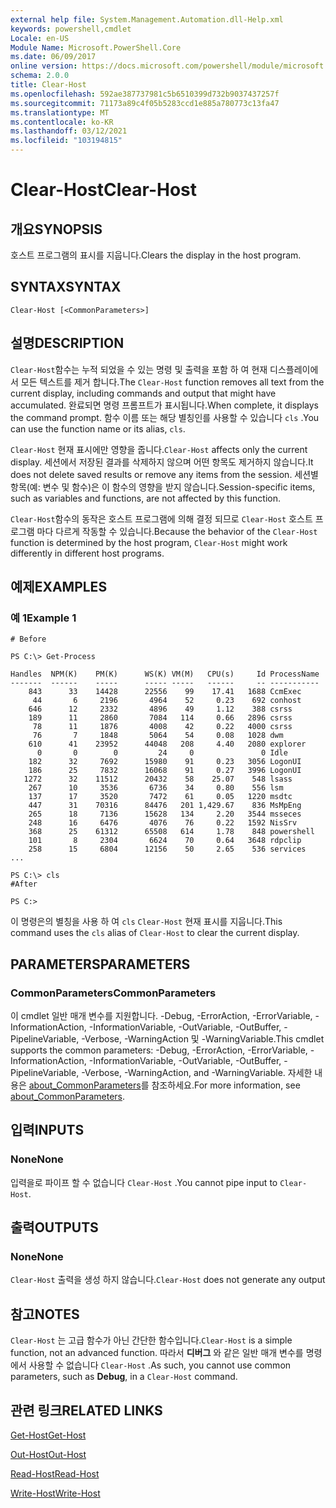```yaml
---
external help file: System.Management.Automation.dll-Help.xml
keywords: powershell,cmdlet
Locale: en-US
Module Name: Microsoft.PowerShell.Core
ms.date: 06/09/2017
online version: https://docs.microsoft.com/powershell/module/microsoft.powershell.core/clear-host?view=powershell-7&WT.mc_id=ps-gethelp
schema: 2.0.0
title: Clear-Host
ms.openlocfilehash: 592ae387737981c5b6510399d732b9037437257f
ms.sourcegitcommit: 71173a89c4f05b5283ccd1e885a780773c13fa47
ms.translationtype: MT
ms.contentlocale: ko-KR
ms.lasthandoff: 03/12/2021
ms.locfileid: "103194815"
---
```

# <span data-ttu-id="46387-103">Clear-Host</span><span class="sxs-lookup"><span data-stu-id="46387-103">Clear-Host</span></span>

## <span data-ttu-id="46387-104">개요</span><span class="sxs-lookup"><span data-stu-id="46387-104">SYNOPSIS</span></span>

<span data-ttu-id="46387-105">호스트 프로그램의 표시를 지웁니다.</span><span class="sxs-lookup"><span data-stu-id="46387-105">Clears the display in the host program.</span></span>

## <span data-ttu-id="46387-106">SYNTAX</span><span class="sxs-lookup"><span data-stu-id="46387-106">SYNTAX</span></span>

```
Clear-Host [<CommonParameters>]
```

## <span data-ttu-id="46387-107">설명</span><span class="sxs-lookup"><span data-stu-id="46387-107">DESCRIPTION</span></span>

<span data-ttu-id="46387-108">`Clear-Host`함수는 누적 되었을 수 있는 명령 및 출력을 포함 하 여 현재 디스플레이에서 모든 텍스트를 제거 합니다.</span><span class="sxs-lookup"><span data-stu-id="46387-108">The `Clear-Host` function removes all text from the current display, including commands and output that might have accumulated.</span></span> <span data-ttu-id="46387-109">완료되면 명령 프롬프트가 표시됩니다.</span><span class="sxs-lookup"><span data-stu-id="46387-109">When complete, it displays the command prompt.</span></span> <span data-ttu-id="46387-110">함수 이름 또는 해당 별칭인를 사용할 수 있습니다 `cls` .</span><span class="sxs-lookup"><span data-stu-id="46387-110">You can use the function name or its alias, `cls`.</span></span>

<span data-ttu-id="46387-111">`Clear-Host` 현재 표시에만 영향을 줍니다.</span><span class="sxs-lookup"><span data-stu-id="46387-111">`Clear-Host` affects only the current display.</span></span> <span data-ttu-id="46387-112">세션에서 저장된 결과를 삭제하지 않으며 어떤 항목도 제거하지 않습니다.</span><span class="sxs-lookup"><span data-stu-id="46387-112">It does not delete saved results or remove any items from the session.</span></span> <span data-ttu-id="46387-113">세션별 항목(예: 변수 및 함수)은 이 함수의 영향을 받지 않습니다.</span><span class="sxs-lookup"><span data-stu-id="46387-113">Session-specific items, such as variables and functions, are not affected by this function.</span></span>

<span data-ttu-id="46387-114">`Clear-Host`함수의 동작은 호스트 프로그램에 의해 결정 되므로 `Clear-Host` 호스트 프로그램 마다 다르게 작동할 수 있습니다.</span><span class="sxs-lookup"><span data-stu-id="46387-114">Because the behavior of the `Clear-Host` function is determined by the host program, `Clear-Host` might work differently in different host programs.</span></span>

## <span data-ttu-id="46387-115">예제</span><span class="sxs-lookup"><span data-stu-id="46387-115">EXAMPLES</span></span>

### <span data-ttu-id="46387-116">예 1</span><span class="sxs-lookup"><span data-stu-id="46387-116">Example 1</span></span>

```
# Before

PS C:\> Get-Process

Handles  NPM(K)    PM(K)      WS(K) VM(M)   CPU(s)     Id ProcessName
-------  ------    -----      ----- -----   ------     -- -----------
    843      33    14428      22556    99    17.41   1688 CcmExec
     44       6     2196       4964    52     0.23    692 conhost
    646      12     2332       4896    49     1.12    388 csrss
    189      11     2860       7084   114     0.66   2896 csrss
     78      11     1876       4008    42     0.22   4000 csrss
     76       7     1848       5064    54     0.08   1028 dwm
    610      41    23952      44048   208     4.40   2080 explorer
      0       0        0         24     0               0 Idle
    182      32     7692      15980    91     0.23   3056 LogonUI
    186      25     7832      16068    91     0.27   3996 LogonUI
   1272      32    11512      20432    58    25.07    548 lsass
    267      10     3536       6736    34     0.80    556 lsm
    137      17     3520       7472    61     0.05   1220 msdtc
    447      31    70316      84476   201 1,429.67    836 MsMpEng
    265      18     7136      15628   134     2.20   3544 msseces
    248      16     6476       4076    76     0.22   1592 NisSrv
    368      25    61312      65508   614     1.78    848 powershell
    101       8     2304       6624    70     0.64   3648 rdpclip
    258      15     6804      12156    50     2.65    536 services
...

PS C:\> cls
#After

PS C:>
```

<span data-ttu-id="46387-117">이 명령은의 별칭을 사용 하 여 `cls` `Clear-Host` 현재 표시를 지웁니다.</span><span class="sxs-lookup"><span data-stu-id="46387-117">This command uses the `cls` alias of `Clear-Host` to clear the current display.</span></span>

## <span data-ttu-id="46387-118">PARAMETERS</span><span class="sxs-lookup"><span data-stu-id="46387-118">PARAMETERS</span></span>

### <span data-ttu-id="46387-119">CommonParameters</span><span class="sxs-lookup"><span data-stu-id="46387-119">CommonParameters</span></span>
<span data-ttu-id="46387-120">이 cmdlet 일반 매개 변수를 지원합니다. -Debug, -ErrorAction, -ErrorVariable, -InformationAction, -InformationVariable, -OutVariable, -OutBuffer, -PipelineVariable, -Verbose, -WarningAction 및 -WarningVariable.</span><span class="sxs-lookup"><span data-stu-id="46387-120">This cmdlet supports the common parameters: -Debug, -ErrorAction, -ErrorVariable, -InformationAction, -InformationVariable, -OutVariable, -OutBuffer, -PipelineVariable, -Verbose, -WarningAction, and -WarningVariable.</span></span> <span data-ttu-id="46387-121">자세한 내용은 [about_CommonParameters](https://go.microsoft.com/fwlink/?LinkID=113216)를 참조하세요.</span><span class="sxs-lookup"><span data-stu-id="46387-121">For more information, see [about_CommonParameters](https://go.microsoft.com/fwlink/?LinkID=113216).</span></span>

## <span data-ttu-id="46387-122">입력</span><span class="sxs-lookup"><span data-stu-id="46387-122">INPUTS</span></span>

### <span data-ttu-id="46387-123">None</span><span class="sxs-lookup"><span data-stu-id="46387-123">None</span></span>

<span data-ttu-id="46387-124">입력을로 파이프 할 수 없습니다 `Clear-Host` .</span><span class="sxs-lookup"><span data-stu-id="46387-124">You cannot pipe input to `Clear-Host`.</span></span>

## <span data-ttu-id="46387-125">출력</span><span class="sxs-lookup"><span data-stu-id="46387-125">OUTPUTS</span></span>

### <span data-ttu-id="46387-126">None</span><span class="sxs-lookup"><span data-stu-id="46387-126">None</span></span>

<span data-ttu-id="46387-127">`Clear-Host` 출력을 생성 하지 않습니다.</span><span class="sxs-lookup"><span data-stu-id="46387-127">`Clear-Host` does not generate any output</span></span>

## <span data-ttu-id="46387-128">참고</span><span class="sxs-lookup"><span data-stu-id="46387-128">NOTES</span></span>

<span data-ttu-id="46387-129">`Clear-Host` 는 고급 함수가 아닌 간단한 함수입니다.</span><span class="sxs-lookup"><span data-stu-id="46387-129">`Clear-Host` is a simple function, not an advanced function.</span></span> <span data-ttu-id="46387-130">따라서 **디버그** 와 같은 일반 매개 변수를 명령에서 사용할 수 없습니다 `Clear-Host` .</span><span class="sxs-lookup"><span data-stu-id="46387-130">As such, you cannot use common parameters, such as **Debug**, in a `Clear-Host` command.</span></span>

## <span data-ttu-id="46387-131">관련 링크</span><span class="sxs-lookup"><span data-stu-id="46387-131">RELATED LINKS</span></span>

[<span data-ttu-id="46387-132">Get-Host</span><span class="sxs-lookup"><span data-stu-id="46387-132">Get-Host</span></span>](../Microsoft.PowerShell.Utility/Get-Host.md)

[<span data-ttu-id="46387-133">Out-Host</span><span class="sxs-lookup"><span data-stu-id="46387-133">Out-Host</span></span>](Out-Host.md)

[<span data-ttu-id="46387-134">Read-Host</span><span class="sxs-lookup"><span data-stu-id="46387-134">Read-Host</span></span>](../Microsoft.PowerShell.Utility/Read-Host.md)

[<span data-ttu-id="46387-135">Write-Host</span><span class="sxs-lookup"><span data-stu-id="46387-135">Write-Host</span></span>](../Microsoft.PowerShell.Utility/Write-Host.md)
